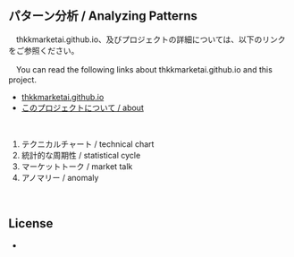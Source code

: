 ## **パターン分析 / Analyzing Patterns**

　thkkmarketai.github.io、及びプロジェクトの詳細については、以下のリンクをご参照ください。

　You can read the following links about thkkmarketai.github.io and this project.

- [thkkmarketai.github.io](https://thkkmarketai.github.io)
- [このプロジェクトについて / about](https://thkkmarketai.github.io/about)

&emsp;

1. テクニカルチャート / technical chart
2. 統計的な周期性 / statistical cycle
3. マーケットトーク / market talk
4. アノマリー / anomaly

&emsp;

## **License**
-

&emsp;


<!-- １周期（分、時間、日、週・・などの時間周期、イベントの前と後） -->
